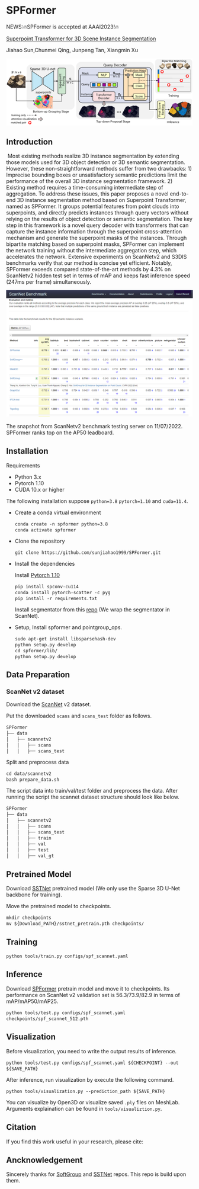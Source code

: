 # SPFormer

NEWS:🔥SPFormer is accepted at AAAI2023!🔥

[Superpoint Transformer for 3D Scene Instance Segmentation]()

Jiahao Sun,Chunmei Qing, Junpeng Tan, Xiangmin Xu

<img src="docs\SPFormer.png" />

## Introduction

​	Most existing methods realize 3D instance segmentation by extending those models used for 3D object detection or 3D semantic segmentation. However, these non-straightforward methods suffer from two drawbacks: 1) Imprecise bounding boxes or unsatisfactory semantic predictions limit the performance of the overall 3D instance segmentation framework. 2) Existing method requires a time-consuming intermediate step of aggregation. To address these issues, this paper proposes a novel end-to-end 3D instance segmentation method based on Superpoint Transformer, named as SPFormer. It groups potential features from point clouds into superpoints, and directly predicts instances through query vectors without relying on the results of object detection or semantic segmentation. The key step in this framework is a novel query decoder with transformers that can capture the instance information through the superpoint cross-attention mechanism and generate the superpoint masks of the instances. Through bipartite matching based on superpoint masks, SPFormer can implement the network training without the intermediate aggregation step, which accelerates the network. Extensive experiments on ScanNetv2 and S3DIS benchmarks verify that our method is concise yet efficient. Notably, SPFormer exceeds compared state-of-the-art methods by 4.3% on ScanNetv2 hidden test set in terms of mAP and keeps fast inference speed (247ms per frame) simultaneously.

<img src="docs\snapshot.png" alt="snapshot" style="zoom:50%;" />

The snapshot from ScanNetv2 benchmark testing server on 11/07/2022. SPFormer ranks top on the AP50 leadboard.

## Installation

Requirements

- Python 3.x
- Pytorch 1.10
- CUDA 10.x or higher

The following installation suppose `python=3.8` `pytorch=1.10` and `cuda=11.4`.

- Create a conda virtual environment

  ```
  conda create -n spformer python=3.8
  conda activate spformer
  ```

- Clone the repository

  ```
  git clone https://github.com/sunjiahao1999/SPFormer.git
  ```

- Install the dependencies

  Install [Pytorch 1.10](https://pytorch.org/)

  ```
  pip install spconv-cu114
  conda install pytorch-scatter -c pyg
  pip install -r requirements.txt
  ```

  Install segmentator from this [repo](https://github.com/Karbo123/segmentator) (We wrap the segmentator in ScanNet).

- Setup, Install spformer and pointgroup_ops.

  ```
  sudo apt-get install libsparsehash-dev
  python setup.py develop
  cd spformer/lib/
  python setup.py develop
  ```

## Data Preparation

### ScanNet v2 dataset

Download the [ScanNet](http://www.scan-net.org/) v2 dataset.

Put the downloaded `scans` and `scans_test` folder as follows.

```
SPFormer
├── data
│   ├── scannetv2
│   │   ├── scans
│   │   ├── scans_test
```

Split and preprocess data

```
cd data/scannetv2
bash prepare_data.sh
```

The script data into train/val/test folder and preprocess the data. After running the script the scannet dataset structure should look like below.

```
SPFormer
├── data
│   ├── scannetv2
│   │   ├── scans
│   │   ├── scans_test
│   │   ├── train
│   │   ├── val
│   │   ├── test
│   │   ├── val_gt
```

## Pretrained Model

Download [SSTNet](https://drive.google.com/file/d/1vucwdbm6pHRGlUZAYFdK9JmnPVerjNuD/view?usp=sharing) pretrained model (We only use the Sparse 3D U-Net backbone for training).

Move the pretrained model to checkpoints.

```
mkdir checkpoints
mv ${Download_PATH}/sstnet_pretrain.pth checkpoints/
```

## Training

```
python tools/train.py configs/spf_scannet.yaml
```

## Inference

Download [SPFormer](https://drive.google.com/file/d/1BKuaLTU3TFgekYAssSVxPO0sHWj-LGlH/view?usp=sharing) pretrain model and move it to checkpoints. Its performance on ScanNet v2 validation set is 56.3/73.9/82.9 in terms of mAP/mAP50/mAP25.

```
python tools/test.py configs/spf_scannet.yaml checkpoints/spf_scannet_512.pth
```

## Visualization

Before visualization, you need to write the output results of inference.

```
python tools/test.py configs/spf_scannet.yaml ${CHECKPOINT} --out ${SAVE_PATH}
```

After inference, run visualization by execute the following command. 

```
python tools/visualization.py --prediction_path ${SAVE_PATH}
```

You can visualize by Open3D or visualize saved `.ply` files on MeshLab. Arguments explaination can be found in `tools/visualiztion.py`.

## Citation

If you find this work useful in your research, please cite:

## Ancknowledgement

Sincerely thanks for [SoftGroup](https://github.com/thangvubk/SoftGroup) and [SSTNet](https://github.com/Gorilla-Lab-SCUT/SSTNet) repos. This repo is build upon them.

